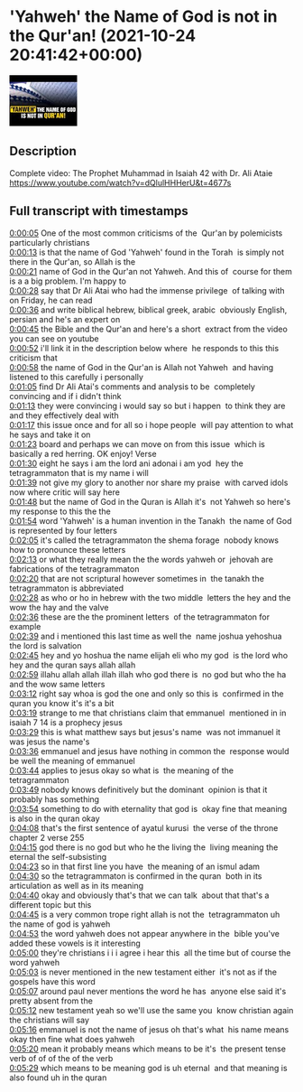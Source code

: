 # 'Yahweh' the Name of God is not in the Qur'an! (2021-10-24 20:41:42+00:00)

![alt 'Yahweh' the Name of God is not in the Qur'an!](6yfMHGC1um4.jpg "'Yahweh' the Name of God is not in the Qur'an!")

## Description

Complete video: The Prophet Muhammad in Isaiah 42 with Dr. Ali Ataie https://www.youtube.com/watch?v=dQlulHHHerU&t=4677s



## Full transcript with timestamps

[0:00:05](https://youtu.be/6yfMHGC1um4?t=5) One of the most common criticisms of the 
Qur'an by polemicists particularly christians    
[0:00:13](https://youtu.be/6yfMHGC1um4?t=13) is that the name of God 'Yahweh' found in the Torah 
is simply not there in the Qur'an, so Allah is the    
[0:00:21](https://youtu.be/6yfMHGC1um4?t=21) name of God in the Qur'an not Yahweh. And this of 
course for them is a a big problem. I'm happy to    
[0:00:28](https://youtu.be/6yfMHGC1um4?t=28) say that Dr Ali Atai who had the immense privilege 
of talking with on Friday, he can read    
[0:00:36](https://youtu.be/6yfMHGC1um4?t=36) and write biblical hebrew, biblical greek, arabic 
obviously English, persian and he's an expert on    
[0:00:45](https://youtu.be/6yfMHGC1um4?t=45) the Bible and the Qur'an and here's a short 
extract from the video you can see on youtube    
[0:00:52](https://youtu.be/6yfMHGC1um4?t=52) i'll link it in the description below where 
he responds to this this criticism that    
[0:00:58](https://youtu.be/6yfMHGC1um4?t=58) the name of God in the Qur'an is Allah not Yahweh 
and having listened to this carefully i personally    
[0:01:05](https://youtu.be/6yfMHGC1um4?t=65) find Dr Ali Atai's comments and analysis to be 
completely convincing and if i didn't think    
[0:01:13](https://youtu.be/6yfMHGC1um4?t=73) they were convincing i would say so but i happen 
to think they are and they effectively deal with    
[0:01:17](https://youtu.be/6yfMHGC1um4?t=77) this issue once and for all so i hope people 
will pay attention to what he says and take it on    
[0:01:23](https://youtu.be/6yfMHGC1um4?t=83) board and perhaps we can move on from this issue 
which is basically a red herring. OK enjoy! Verse    
[0:01:30](https://youtu.be/6yfMHGC1um4?t=90) eight he says i am the lord ani adonai i am yod 
hey the tetragrammaton that is my name i will    
[0:01:39](https://youtu.be/6yfMHGC1um4?t=99) not give my glory to another nor share my praise 
with carved idols now where critic will say here    
[0:01:48](https://youtu.be/6yfMHGC1um4?t=108) but the name of God in the Quran is Allah it's 
not Yahweh so here's my response to this the the    
[0:01:54](https://youtu.be/6yfMHGC1um4?t=114) word 'Yahweh' is a human invention in the Tanakh 
the name of God is represented by four letters  
[0:02:05](https://youtu.be/6yfMHGC1um4?t=125) it's called the tetragrammaton the shema forage 
nobody knows how to pronounce these letters    
[0:02:13](https://youtu.be/6yfMHGC1um4?t=133) or what they really mean the the words yahweh or 
jehovah are fabrications of the tetragrammaton    
[0:02:20](https://youtu.be/6yfMHGC1um4?t=140) that are not scriptural however sometimes in 
the tanakh the tetragrammaton is abbreviated    
[0:02:28](https://youtu.be/6yfMHGC1um4?t=148) as who or ho in hebrew with the two middle 
letters the hey and the wow the hay and the valve    
[0:02:36](https://youtu.be/6yfMHGC1um4?t=156) these are the the prominent letters 
of the tetragrammaton for example    
[0:02:39](https://youtu.be/6yfMHGC1um4?t=159) and i mentioned this last time as well the 
name joshua yehoshua the lord is salvation    
[0:02:45](https://youtu.be/6yfMHGC1um4?t=165) hey and yo hoshua the name elijah eli who my god 
is the lord who hey and the quran says allah allah    
[0:02:59](https://youtu.be/6yfMHGC1um4?t=179) illahu allah allah illah illah who god there is 
no god but who the ha and the wow same letters  
[0:03:12](https://youtu.be/6yfMHGC1um4?t=192) right say whoa is god the one and only so this is 
confirmed in the quran you know it's it's a bit    
[0:03:19](https://youtu.be/6yfMHGC1um4?t=199) strange to me that christians claim that emmanuel 
mentioned in in isaiah 7 14 is a prophecy jesus    
[0:03:29](https://youtu.be/6yfMHGC1um4?t=209) this is what matthew says but jesus's name 
was not immanuel it was jesus the name's    
[0:03:36](https://youtu.be/6yfMHGC1um4?t=216) emmanuel and jesus have nothing in common the 
response would be well the meaning of emmanuel    
[0:03:44](https://youtu.be/6yfMHGC1um4?t=224) applies to jesus okay so what is 
the meaning of the tetragrammaton    
[0:03:49](https://youtu.be/6yfMHGC1um4?t=229) nobody knows definitively but the dominant 
opinion is that it probably has something    
[0:03:54](https://youtu.be/6yfMHGC1um4?t=234) something to do with eternality that god is 
okay fine that meaning is also in the quran okay  
[0:04:08](https://youtu.be/6yfMHGC1um4?t=248) that's the first sentence of ayatul kurusi 
the verse of the throne chapter 2 verse 255    
[0:04:15](https://youtu.be/6yfMHGC1um4?t=255) god there is no god but who he the living the 
living meaning the eternal the self-subsisting    
[0:04:23](https://youtu.be/6yfMHGC1um4?t=263) so in that first line you have 
the meaning of an ismul adam  
[0:04:30](https://youtu.be/6yfMHGC1um4?t=270) so the tetragrammaton is confirmed in the quran 
both in its articulation as well as in its meaning  
[0:04:40](https://youtu.be/6yfMHGC1um4?t=280) okay and obviously that's that we can talk 
about that that's a different topic but this    
[0:04:45](https://youtu.be/6yfMHGC1um4?t=285) is a very common trope right allah is not the 
tetragrammaton uh the name of god is yahweh    
[0:04:53](https://youtu.be/6yfMHGC1um4?t=293) the word yahweh does not appear anywhere in the 
bible you've added these vowels is it interesting    
[0:05:00](https://youtu.be/6yfMHGC1um4?t=300) they're christians i i i agree i hear this 
all the time but of course the word yahweh    
[0:05:03](https://youtu.be/6yfMHGC1um4?t=303) is never mentioned in the new testament either 
it's not as if the gospels have this word    
[0:05:07](https://youtu.be/6yfMHGC1um4?t=307) around paul never mentions the word he has 
anyone else said it's pretty absent from the    
[0:05:12](https://youtu.be/6yfMHGC1um4?t=312) new testament yeah so we'll use the same you 
know christian again the christians will say    
[0:05:16](https://youtu.be/6yfMHGC1um4?t=316) emmanuel is not the name of jesus oh that's what 
his name means okay then fine what does yahweh    
[0:05:20](https://youtu.be/6yfMHGC1um4?t=320) mean it probably means which means to be it's 
the present tense verb of of of the of the verb    
[0:05:29](https://youtu.be/6yfMHGC1um4?t=329) which means to be meaning god is uh eternal 
and that meaning is also found uh in the quran  
